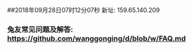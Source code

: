 ##2018年09月28日07时12分07秒 新址: 159.65.140.209
### 兔友常见问题及解答: https://github.com/wanggonging/d/blob/w/FAQ.md
